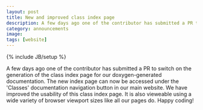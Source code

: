 ```yaml
---
layout: post
title: New and improved class index page
description: A few days ago one of the contributor has submitted a PR to switch on the generation of the class index page for our doxygen-generated documentation.
category: announcements
image:
tags: [website]
---
```

{% include JB/setup %}

A few days ago one of the contributor has submitted a PR to switch on the generation of the class index page for our doxygen-generated documentation. The new index page can now be accessed under the 'Classes' documentation navigation button in our main website. We have improved the usability of this class index page. It is also vieweable using a wide variety of browser viewport sizes like all our pages do. Happy coding!

